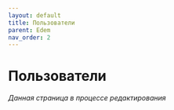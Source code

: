 ```yaml
---
layout: default
title: Пользователи
parent: Edem
nav_order: 2
---
```


# Пользователи
*Данная страница в процессе редактирования*